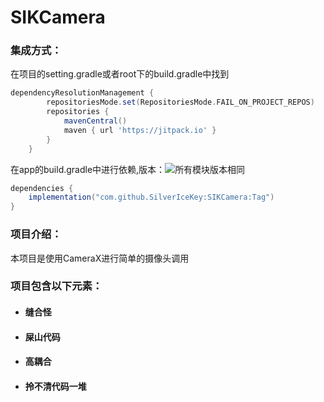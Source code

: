 # SIKCamera
### 集成方式：

在项目的setting.gradle或者root下的build.gradle中找到

```groovy
dependencyResolutionManagement {
		repositoriesMode.set(RepositoriesMode.FAIL_ON_PROJECT_REPOS)
		repositories {
			mavenCentral()
			maven { url 'https://jitpack.io' }
		}
	}
```

在app的build.gradle中进行依赖,版本：[![](https://jitpack.io/v/SilverIceKey/SIKCamera.svg)](https://jitpack.io/#SilverIceKey/SIKCamera)所有模块版本相同

```groovy
dependencies {
	implementation("com.github.SilverIceKey:SIKCamera:Tag")
}
```

### 项目介绍：

本项目是使用CameraX进行简单的摄像头调用

### 项目包含以下元素：

- #### 缝合怪
- #### 屎山代码
- #### 高耦合
- #### 拎不清代码一堆

